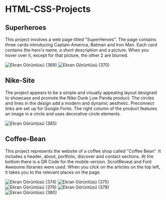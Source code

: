 # HTML-CSS-Projects

## Superheroes
 This project involves a web page titled "SuperHeroes". The page contains three cards introducing Captain America, Batman and Iron Man. Each card contains the hero's name, a short description and a picture. When you hover over it, except for that picture, the other 2 are blurred.
 
![Ekran Görüntüsü (369)](https://github.com/kubraacelik/HTML-CSS-Projects/assets/101054783/d2178cdf-e6ac-40f9-95e3-fdd108720421)
![Ekran Görüntüsü (370)](https://github.com/kubraacelik/HTML-CSS-Projects/assets/101054783/17af360e-1e61-4edf-8387-8a8abda6e04c)

## Nike-Site
The project appears to be a simple and visually appealing layout designed to showcase and promote the Nike Dunk Low Panda product. The circles and lines in the design add a modern and dynamic aesthetic. Preconnect links are set up for Google Fonts. The right column of the product features an image in a circle and uses decorative circle elements.

![Ekran Görüntüsü (385)](https://github.com/kubraacelik/HTML-CSS-Projects/assets/101054783/33e07a41-7b57-4d71-8d44-7b21450dcaa5)

## Coffee-Bean
This project represents the website of a coffee shop called "Coffee Bean". It includes a header, about, portfolio, discover and contact sections. At the bottom there is a QR Code for the mobile version. ScrollReveal and Font Awesome libraries were used. When you click on the articles on the top left, it takes you to the relevant places on the page.

![Ekran Görüntüsü (374)](https://github.com/kubraacelik/HTML-CSS-Projects/assets/101054783/1a890610-c96c-493e-9392-bd40a2461437)
![Ekran Görüntüsü (375)](https://github.com/kubraacelik/HTML-CSS-Projects/assets/101054783/676619bb-24f4-4b30-8ee7-1f2829606a0d)
![Ekran Görüntüsü (376)](https://github.com/kubraacelik/HTML-CSS-Projects/assets/101054783/811b36a0-d2ed-4b6b-90b6-d1757955e096)
![Ekran Görüntüsü (378)](https://github.com/kubraacelik/HTML-CSS-Projects/assets/101054783/14e3716a-5c48-45be-8d71-2ce9aca6a72d)
![Ekran Görüntüsü (380)](https://github.com/kubraacelik/HTML-CSS-Projects/assets/101054783/701b3b34-02c5-4bc8-99b4-af60a6418b02)
